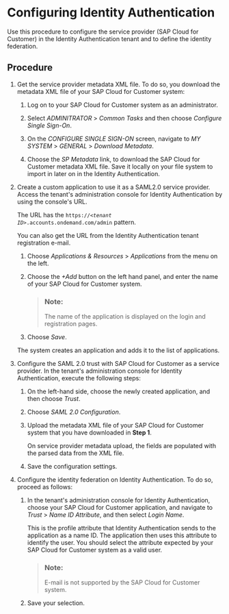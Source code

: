 <!-- loio5e9e996add534a508d0afe1a341de2ac -->

# Configuring Identity Authentication

Use this procedure to configure the service provider \(SAP Cloud for Customer\) in the Identity Authentication tenant and to define the identity federation.



<a name="loio5e9e996add534a508d0afe1a341de2ac__steps_tfd_h1x_k2b"/>

## Procedure

1.  Get the service provider metadata XML file. To do so, you download the metadata XML file of your SAP Cloud for Customer system:

    1.  Log on to your SAP Cloud for Customer system as an administrator.

    2.  Select *ADMINITRATOR* \> *Common Tasks* and then choose *Configure Single Sign-On*.

    3.  On the *CONFIGURE SINGLE SIGN-ON* screen, navigate to *MY SYSTEM* \> *GENERAL* \> *Download Metadata*.

    4.  Choose the *SP Metadata* link, to download the SAP Cloud for Customer metadata XML file. Save it locally on your file system to import in later on in the Identity Authentication.


2.  Create a custom application to use it as a SAML2.0 service provider. Access the tenant's administration console for Identity Authentication by using the console's URL.

    The URL has the <code>https://<i class="varname">&lt;tenant ID&gt;</i>.accounts.ondemand.com/admin</code> pattern.

    You can also get the URL from the Identity Authentication tenant registration e-mail.

    1.  Choose *Applications & Resources* \> *Applications* from the menu on the left.

    2.  Choose the *+Add* button on the left hand panel, and enter the name of your SAP Cloud for Customer system.

        > ### Note:  
        > The name of the application is displayed on the login and registration pages.

    3.  Choose *Save*.


    The system creates an application and adds it to the list of applications.

3.  Configure the SAML 2.0 trust with SAP Cloud for Customer as a service provider. In the tenant's administration console for Identity Authentication, execute the following steps:

    1.  On the left-hand side, choose the newly created application, and then choose *Trust*.

    2.  Choose *SAML 2.0 Configuration*.

    3.  Upload the metadata XML file of your SAP Cloud for Customer system that you have downloaded in **Step 1**.

        On service provider metadata upload, the fields are populated with the parsed data from the XML file.

    4.  Save the configuration settings.


4.  Configure the identity federation on Identity Authentication. To do so, proceed as follows:

    1.  In the tenant's administration console for Identity Authentication, choose your SAP Cloud for Customer application, and navigate to *Trust* \> *Name ID Attribute*, and then select *Login Name*.

        This is the profile attribute that Identity Authentication sends to the application as a name ID. The application then uses this attribute to identify the user. You should select the attribute expected by your SAP Cloud for Customer system as a valid user.

        > ### Note:  
        > E-mail is not supported by the SAP Cloud for Customer system.

    2.  Save your selection.



